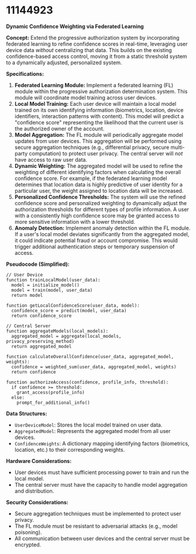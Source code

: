 # 11144923

**Dynamic Confidence Weighting via Federated Learning**

**Concept:** Extend the progressive authorization system by incorporating federated learning to refine confidence scores in real-time, leveraging user device data *without* centralizing that data. This builds on the existing confidence-based access control, moving it from a static threshold system to a dynamically adjusted, personalized system.

**Specifications:**

1.  **Federated Learning Module:** Implement a federated learning (FL) module within the progressive authorization determination system. This module will coordinate model training across user devices.
2.  **Local Model Training:** Each user device will maintain a local model trained on its own identifying information (biometrics, location, device identifiers, interaction patterns with content). This model will predict a "confidence score" representing the likelihood that the current user is the authorized owner of the account.
3.  **Model Aggregation:** The FL module will periodically aggregate model updates from user devices. This aggregation will be performed using secure aggregation techniques (e.g., differential privacy, secure multi-party computation) to protect user privacy. The central server will *not* have access to raw user data.
4.  **Dynamic Weighting:** The aggregated model will be used to refine the weighting of different identifying factors when calculating the overall confidence score.  For example, if the federated learning model determines that location data is highly predictive of user identity for a particular user, the weight assigned to location data will be increased.
5.  **Personalized Confidence Thresholds:**  The system will use the refined confidence score and personalized weighting to dynamically adjust the authorization thresholds for different types of profile information. A user with a consistently high confidence score may be granted access to more sensitive information with a lower threshold.
6.  **Anomaly Detection:** Implement anomaly detection within the FL module.  If a user's local model deviates significantly from the aggregated model, it could indicate potential fraud or account compromise. This would trigger additional authentication steps or temporary suspension of access.

**Pseudocode (Simplified):**

```
// User Device
function trainLocalModel(user_data):
  model = initialize_model()
  model = train(model, user_data)
  return model

function getLocalConfidenceScore(user_data, model):
  confidence_score = predict(model, user_data)
  return confidence_score

// Central Server
function aggregateModels(local_models):
  aggregated_model = aggregate(local_models, privacy_preserving_method)
  return aggregated_model

function calculateOverallConfidence(user_data, aggregated_model, weights):
  confidence = weighted_sum(user_data, aggregated_model, weights)
  return confidence

function authorizeAccess(confidence, profile_info, threshold):
  if confidence >= threshold:
    grant_access(profile_info)
  else:
    prompt_for_additional_info()
```

**Data Structures:**

*   `UserDeviceModel`: Stores the local model trained on user data.
*   `AggregatedModel`: Represents the aggregated model from all user devices.
*   `ConfidenceWeights`: A dictionary mapping identifying factors (biometrics, location, etc.) to their corresponding weights.

**Hardware Considerations:**

*   User devices must have sufficient processing power to train and run the local model.
*   The central server must have the capacity to handle model aggregation and distribution.

**Security Considerations:**

*   Secure aggregation techniques must be implemented to protect user privacy.
*   The FL module must be resistant to adversarial attacks (e.g., model poisoning).
*   All communication between user devices and the central server must be encrypted.